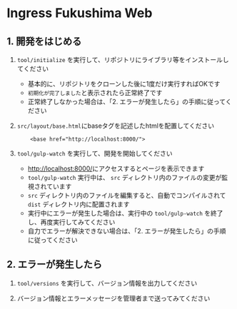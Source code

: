 # Ingress Fukushima Web

## 1. 開発をはじめる

1. `tool/initialize` を実行して、リポジトリにライブラリ等をインストールしてください
    * 基本的に、リポジトリをクローンした後に1度だけ実行すればOKです
    * `初期化が完了しました`と表示されたら正常終了です
    * 正常終了しなかった場合は、「2. エラーが発生したら」の手順に従ってください

2. `src/layout/base.html`にbaseタグを記述したhtmlを配置してください

    ```
        <base href="http://localhost:8000/">
    ```

3. `tool/gulp-watch` を実行して、開発を開始してください
    * [http://localhost:8000/](http://localhost:8000/)にアクセスするとページを表示できます
    * `tool/gulp-watch` 実行中は、 `src` ディレクトリ内のファイルの変更が監視されています
    * `src` ディレクトリ内のファイルを編集すると、自動でコンパイルされて `dist` ディレクトリ内に配置されます
    * 実行中にエラーが発生した場合は、実行中の `tool/gulp-watch` を終了し、再度実行してみてください
    * 自力でエラーが解決できない場合は、「2. エラーが発生したら」の手順に従ってください

## 2. エラーが発生したら

1. `tool/versions` を実行して、バージョン情報を出力してください

2. バージョン情報とエラーメッセージを管理者まで送ってみてください
